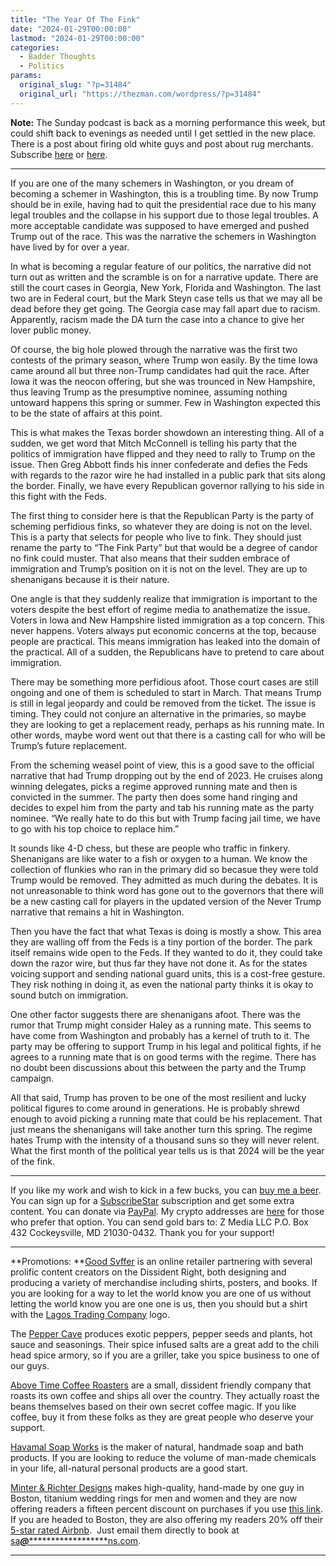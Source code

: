 ```yaml
---
title: "The Year Of The Fink"
date: "2024-01-29T00:00:00"
lastmod: "2024-01-29T00:00:00"
categories:
  - Badder Thoughts
  - Politics
params:
  original_slug: "?p=31484"
  original_url: "https://thezman.com/wordpress/?p=31484"
---
```


**Note:** The Sunday podcast is back as a morning performance this week,
but could shift back to evenings as needed until I get settled in the
new place. There is a post about firing old white guys and post about
rug merchants. Subscribe
<a href="https://www.subscribestar.com/the-z-blog" rel="noopener"
target="_blank">here</a> or
<a href="https://thedissident.substack.com/" rel="noopener"
target="_blank">here</a>.

------------------------------------------------------------------------

If you are one of the many schemers in Washington, or you dream of
becoming a schemer in Washington, this is a troubling time. By now Trump
should be in exile, having had to quit the presidential race due to his
many legal troubles and the collapse in his support due to those legal
troubles. A more acceptable candidate was supposed to have emerged and
pushed Trump out of the race. This was the narrative the schemers in
Washington have lived by for over a year.

In what is becoming a regular feature of our politics, the narrative did
not turn out as written and the scramble is on for a narrative update.
There are still the court cases in Georgia, New York, Florida and
Washington. The last two are in Federal court, but the Mark Steyn case
tells us that we may all be dead before they get going. The Georgia case
may fall apart due to racism. Apparently, racism made the DA turn the
case into a chance to give her lover public money.

Of course, the big hole plowed through the narrative was the first two
contests of the primary season, where Trump won easily. By the time Iowa
came around all but three non-Trump candidates had quit the race. After
Iowa it was the neocon offering, but she was trounced in New Hampshire,
thus leaving Trump as the presumptive nominee, assuming nothing untoward
happens this spring or summer. Few in Washington expected this to be the
state of affairs at this point.

This is what makes the Texas border showdown an interesting thing. All
of a sudden, we get word that Mitch McConnell is telling his party that
the politics of immigration have flipped and they need to rally to Trump
on the issue. Then Greg Abbott finds his inner confederate and defies
the Feds with regards to the razor wire he had installed in a public
park that sits along the border. Finally, we have every Republican
governor rallying to his side in this fight with the Feds.

The first thing to consider here is that the Republican Party is the
party of scheming perfidious finks, so whatever they are doing is not on
the level. This is a party that selects for people who live to fink.
They should just rename the party to “The Fink Party” but that would be
a degree of candor no fink could muster. That also means that their
sudden embrace of immigration and Trump’s position on it is not on the
level. They are up to shenanigans because it is their nature.

One angle is that they suddenly realize that immigration is important to
the voters despite the best effort of regime media to anathematize the
issue. Voters in Iowa and New Hampshire listed immigration as a top
concern. This never happens. Voters always put economic concerns at the
top, because people are practical. This means immigration has leaked
into the domain of the practical. All of a sudden, the Republicans have
to pretend to care about immigration.

There may be something more perfidious afoot. Those court cases are
still ongoing and one of them is scheduled to start in March. That means
Trump is still in legal jeopardy and could be removed from the ticket.
The issue is timing. They could not conjure an alternative in the
primaries, so maybe they are looking to get a replacement ready, perhaps
as his running mate. In other words, maybe word went out that there is a
casting call for who will be Trump’s future replacement.

From the scheming weasel point of view, this is a good save to the
official narrative that had Trump dropping out by the end of 2023. He
cruises along winning delegates, picks a regime approved running mate
and then is convicted in the summer. The party then does some hand
ringing and decides to expel him from the party and tab his running mate
as the party nominee. “We really hate to do this but with Trump facing
jail time, we have to go with his top choice to replace him.”

It sounds like 4-D chess, but these are people who traffic in finkery.
Shenanigans are like water to a fish or oxygen to a human. We know the
collection of flunkies who ran in the primary did so becasue they were
told Trump would be removed. They admitted as much during the debates.
It is not unreasonable to think word has gone out to the governors that
there will be a new casting call for players in the updated version of
the Never Trump narrative that remains a hit in Washington.

Then you have the fact that what Texas is doing is mostly a show. This
area they are walling off from the Feds is a tiny portion of the border.
The park itself remains wide open to the Feds. If they wanted to do it,
they could take down the razor wire, but thus far they have not done it.
As for the states voicing support and sending national guard units, this
is a cost-free gesture. They risk nothing in doing it, as even the
national party thinks it is okay to sound butch on immigration.

One other factor suggests there are shenanigans afoot. There was the
rumor that Trump might consider Haley as a running mate. This seems to
have come from Washington and probably has a kernel of truth to it. The
party may be offering to support Trump in his legal and political
fights, if he agrees to a running mate that is on good terms with the
regime. There has no doubt been discussions about this between the party
and the Trump campaign.

All that said, Trump has proven to be one of the most resilient and
lucky political figures to come around in generations. He is probably
shrewd enough to avoid picking a running mate that could be his
replacement. That just means the shenanigans will take another turn this
spring. The regime hates Trump with the intensity of a thousand suns so
they will never relent. What the first month of the political year tells
us is that 2024 will be the year of the fink.

------------------------------------------------------------------------

If you like my work and wish to kick in a few bucks, you can
<a href="https://www.buymeacoffee.com/mujolulu" rel="noopener"
target="_blank">buy me a beer</a>. You can sign up for a
<a href="https://www.subscribestar.com/the-z-blog" rel="noopener"
target="_blank">SubscribeStar</a> subscription and get some extra
content. You can donate via <a
href="https://www.paypal.com/donate/?cmd=_s-xclick&amp;hosted_button_id=UDAS2Q8JYA6CN&amp;source=url"
rel="noopener" target="_blank">PayPal</a>. My crypto addresses are
<a href="https://thezman.com/wordpress/?page_id=22713" rel="noopener"
target="_blank">here</a> for those who prefer that option. You can send
gold bars to: Z Media LLC P.O. Box 432 Cockeysville, MD 21030-0432.
Thank you for your support!

------------------------------------------------------------------------

**Promotions: **<a href="https://goodsvffer.com/" rel="noopener" target="_blank">Good
Svffer</a> is an online retailer partnering with several prolific
content creators on the Dissident Right, both designing and producing a
variety of merchandise including shirts, posters, and books. If you are
looking for a way to let the world know you are one of us without
letting the world know you are one one is us, then you should but a
shirt with the
<a href="https://goodsvffer.com/products/lagos-trading-company"
rel="noopener" target="_blank">Lagos Trading Company</a> logo.

The <a href="https://peppercave.com/shop/ols/products" rel="noopener"
target="_blank">Pepper Cave</a> produces exotic peppers, pepper seeds
and plants, hot sauce and seasonings. Their spice infused salts are a
great add to the chili head spice armory, so if you are a griller, take
you spice business to one of our guys.

<a href="https://abovetimecoffee.com/" rel="noopener"
target="_blank">Above Time Coffee Roasters</a> are a small, dissident
friendly company that roasts its own coffee and ships all over the
country. They actually roast the beans themselves based on their own
secret coffee magic. If you like coffee, buy it from these folks as they
are great people who deserve your support.

<a href="https://havamalsoapworks.com/" rel="noopener"
target="_blank">Havamal Soap Works</a> is the maker of natural, handmade
soap and bath products. If you are looking to reduce the volume of
man-made chemicals in your life, all-natural personal products are a
good start.

<a href="https://www.minterandrichterdesigns.com/"
rel="noreferrer nofollow noopener" target="_blank">Minter &amp; Richter
Designs</a> makes high-quality, hand-made by one guy in Boston, titanium
wedding rings for men and women and they are now offering readers a
fifteen percent discount on purchases if you use
<a href="https://www.minterandrichterdesigns.com/discount/ZMAN"
rel="noreferrer nofollow noopener" target="_blank">this link</a>.
<span class="highlight"><span class="colour"><span class="font"><span class="size">If
you are headed to Boston, they are also offering my readers 20% off
their <a
href="https://www.airbnb.com/users/7988017/listings?user_id=7988017&amp;s=3"
rel="noopener noreferrer" target="_blank">5-star rated Airbnb</a>.  Just
email them directly to book at
<a href="mailto:sa***@*********************ns.com"
data-original-string="BaNA8hRGrwndxpMl4zfoqQ==cb7YuGuFPT9Tp2DbWoSleAVINULuXNl+Iz95l2+l/BWz2cc2h5UibxOe/vn2xOhL8dk"><span
class="apbct-email-encoder"
data-original-string="OaaZWRyIVKXGuBZ72zHPkw==cb7cPRzJQ27tda2dKvzJG+hrXnnhdptCLSlzQohUW27h9MdpPjfNIGC2FGf3qUGGwlU"
title="This contact has been encoded by Anti-Spam by CleanTalk. Click to decode. To finish the decoding make sure that JavaScript is enabled in your browser.">sa<span
class="apbct-blur">***</span>@<span
class="apbct-blur">*********************</span>ns.com</span></a>.</span></span></span></span>

------------------------------------------------------------------------
